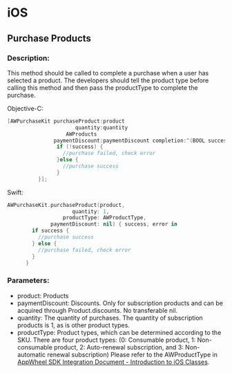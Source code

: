 # iOS

## Purchase Products
### Description:
 This method should be called to complete a purchase when a user has selected a product. The developers should tell the product type before calling this method and then pass the productType to complete the purchase.

Objective-C:

```Objective-C 
[AWPurchaseKit purchaseProduct:product 
                      quantity:quantity 
                   AWProducts 
               paymentDiscount:paymentDiscount completion:^(BOOL success, AWError * _Nonnull error) {
                if (!success) {
                  //purchase failed, check error
                }else {
                  //purchase success
                }
          }];
```
Swift:

```Swift
AWPurchaseKit.purchaseProduct(product, 
                     quantity: 1, 
                  productType: AWProductType, 
              paymentDiscount: nil) { success, error in
        if success {
          //purchase success
        } else {
          //purchase failed, check error
        }
      }
```

### Parameters:
- product: Products
- paymentDiscount: Discounts. Only for subscription products and can be acquired through Product.discounts. No transferable nil. 
- quantity: The quantity of purchases. The quantity of subscription products is 1, as is other product types.
- productType: Product types, which can be determined according to the SKU. There are four product types: (0: Consumable product, 1: Non-consumable product, 2: Auto-renewal subscription, and 3: Non-automatic renewal subscription) Please refer to the AWProductType in [AppWheel SDK Integration Document - Introduction to iOS Classes]().

